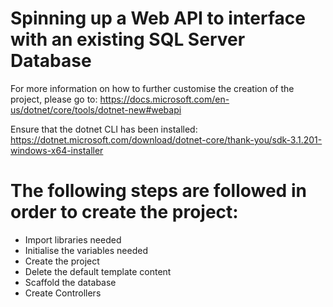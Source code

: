
# Spinning up a Web API to interface with an existing SQL Server Database

For more information on how to further customise the creation of the project, please go to:
https://docs.microsoft.com/en-us/dotnet/core/tools/dotnet-new#webapi

Ensure that the dotnet CLI has been installed: https://dotnet.microsoft.com/download/dotnet-core/thank-you/sdk-3.1.201-windows-x64-installer

# The following steps are followed in order to create the project:
- Import libraries needed
- Initialise the variables needed
- Create the project
- Delete the default template content
- Scaffold the database
- Create Controllers